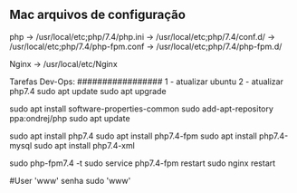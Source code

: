 Mac arquivos de configuração
----------------------------
php -> /usr/local/etc;php/7.4/php.ini
    -> /usr/local/etc;php/7.4/conf.d/
    -> /usr/local/etc;php/7.4/php-fpm.conf
    -> /usr/local/etc;php/7.4/php-fpm.d/

Nginx   -> /usr/local/etc/Nginx


Tarefas Dev-Ops:
#################
1 - atualizar ubuntu
2 - atualizar php7.4
sudo apt update
sudo apt upgrade

sudo apt install software-properties-common
sudo add-apt-repository ppa:ondrej/php
sudo apt update

sudo apt install php7.4
sudo apt install php7.4-fpm
sudo apt install php7.4-mysql
sudo apt install php7.4-xml

sudo php-fpm7.4 -t
sudo service php7.4-fpm restart
sudo nginx restart

#User 'www' senha sudo 'www'
